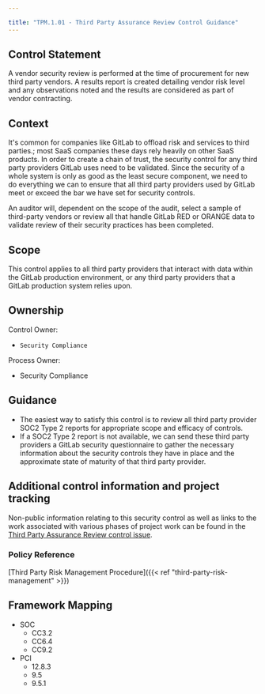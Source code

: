 ```yaml
---

title: "TPM.1.01 - Third Party Assurance Review Control Guidance"
---
```


## Control Statement

A vendor security review is performed at the time of procurement for new third party vendors. A results report is created detailing vendor risk level and any observations noted and the results are considered as part of vendor contracting.

## Context

It's common for companies like GitLab to offload risk and services to third parties.; most SaaS companies these days rely heavily on other SaaS products. In order to create a chain of trust, the security control for any third party providers GitLab uses need to be validated. Since the security of a whole system is only as good as the least secure component, we need to do everything we can to ensure that all third party providers used by GitLab meet or exceed the bar we have set for security controls.

An auditor will, dependent on the scope of the audit, select a sample of third-party vendors or review all that handle GitLab RED or ORANGE data to validate review of their security practices has been completed.

## Scope

This control applies to all third party providers that interact with data within the GitLab production environment, or any third party providers that a GitLab production system relies upon.

## Ownership

Control Owner:

- `Security Compliance`

Process Owner:

- Security Compliance

## Guidance

- The easiest way to satisfy this control is to review all third party provider SOC2 Type 2 reports for appropriate scope and efficacy of controls.
- If a SOC2 Type 2 report is not available, we can send these third party providers a GitLab security questionnaire to gather the necessary information about the security controls they have in place and the approximate state of maturity of that third party provider.

## Additional control information and project tracking

Non-public information relating to this security control as well as links to the work associated with various phases of project work can be found in the [Third Party Assurance Review control issue](https://gitlab.com/gitlab-com/gl-security/security-assurance/sec-compliance/compliance/issues/922).

### Policy Reference

[Third Party Risk Management Procedure]({{< ref "third-party-risk-management" >}})

## Framework Mapping

- SOC
  - CC3.2
  - CC6.4
  - CC9.2
- PCI
  - 12.8.3
  - 9.5
  - 9.5.1
